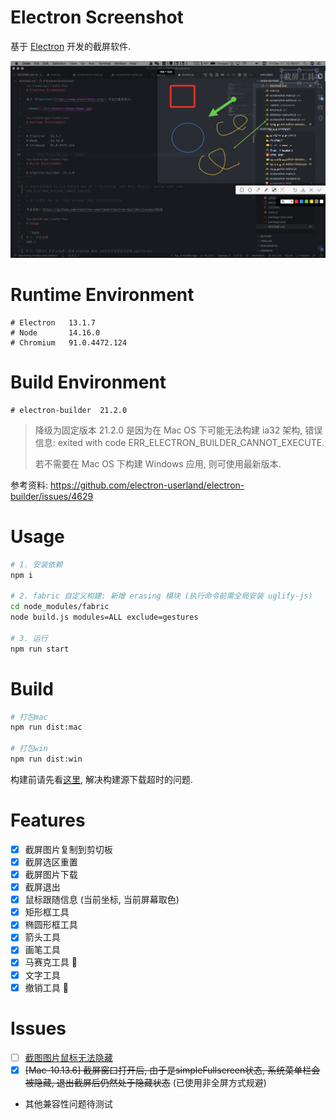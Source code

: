 # Electron Screenshot

基于 [Electron](https://www.electronjs.org/) 开发的截屏软件.

![demo](./src/assets/image/demo.png)

# Runtime Environment

```
# Electron   13.1.7
# Node       14.16.0
# Chromium   91.0.4472.124
```

# Build Environment
```
# electron-builder  21.2.0
```

> 降级为固定版本 21.2.0 是因为在 Mac OS 下可能无法构建 ia32 架构, 错误信息: exited with code ERR_ELECTRON_BUILDER_CANNOT_EXECUTE.
> 
> 若不需要在 Mac OS 下构建 Windows 应用, 则可使用最新版本.

参考资料: https://github.com/electron-userland/electron-builder/issues/4629

# Usage

```bash
# 1. 安装依赖
npm i

# 2. fabric 自定义构建: 新增 erasing 模块 (执行命令前需全局安装 uglify-js)
cd node_modules/fabric
node build.js modules=ALL exclude=gestures

# 3. 运行
npm run start
```

# Build

```bash
# 打包mac
npm run dist:mac

# 打包win
npm run dist:win
```

构建前请先看[这里](https://zhuanlan.zhihu.com/p/110448415), 解决构建源下载超时的问题.

# Features

- [x] 截屏图片复制到剪切板
- [x] 截屏选区重置
- [x] 截屏图片下载
- [x] 截屏退出
- [x] 鼠标跟随信息 (当前坐标, 当前屏幕取色) 
- [x] 矩形框工具
- [x] 椭圆形框工具
- [x] 箭头工具
- [x] 画笔工具
- [x] 马赛克工具 🤩
- [x] 文字工具
- [x] 撤销工具 🤩

# Issues

- [ ] [截图图片鼠标无法隐藏](https://github.com/electron/electron/issues/7584)
- [x] ~~[Mac-10.13.6] 截屏窗口打开后, 由于是simpleFullscreen状态, 系统菜单栏会被隐藏, 退出截屏后仍然处于隐藏状态~~ (已使用非全屏方式规避)
- 其他兼容性问题待测试